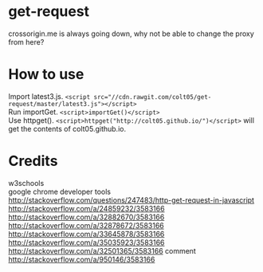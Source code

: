 # get-request
crossorigin.me is always going down, why not be able to change the proxy from here?
# How to use
Import latest3.js. `<script src="//cdn.rawgit.com/colt05/get-request/master/latest3.js"></script>`  
Run importGet. `<script>importGet()</script>`  
Use httpget(). `<script>httpget("http://colt05.github.io/")</script>` will get the contents of colt05.github.io.  
# Credits
w3schools  
google chrome developer tools  
http://stackoverflow.com/questions/247483/http-get-request-in-javascript  
http://stackoverflow.com/a/24859232/3583166  
http://stackoverflow.com/a/32882670/3583166  
http://stackoverflow.com/a/32878672/3583166  
http://stackoverflow.com/a/33645878/3583166  
http://stackoverflow.com/a/35035923/3583166  
http://stackoverflow.com/a/32501365/3583166 comment  
http://stackoverflow.com/a/950146/3583166  
